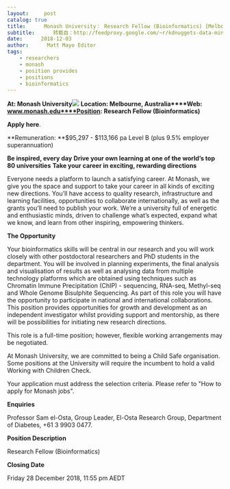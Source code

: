 ```yaml
---
layout:     post
catalog: true
title:      Monash University： Research Fellow (Bioinformatics) [Melbourne, Australia]
subtitle:      转载自：http://feedproxy.google.com/~r/kdnuggets-data-mining-analytics/~3/3zGELyOxlIQ/12-03-monash-university-research-fellow-bioinformatics.html
date:      2018-12-03
author:      Matt Mayo Editor
tags:
    - researchers
    - monash
    - position provides
    - positions
    - bioinformatics
---
```


**At: Monash University**![](http://feedproxy.google.com/jimg/monash.jpg)
**Location: Melbourne, Australia****Web: www.monash.edu****Position: Research Fellow (Bioinformatics)**

**Apply here**.

**Remuneration: **$95,297 - $113,166 pa Level B (plus 9.5% employer superannuation)

**Be inspired, every day**
**Drive your own learning at one of the world’s top 80 universities**
**Take your career in exciting, rewarding directions**

Everyone needs a platform to launch a satisfying career. At Monash, we give you the space and support to take your career in all kinds of exciting new directions. You’ll have access to quality research, infrastructure and learning facilities, opportunities to collaborate internationally, as well as the grants you’ll need to publish your work. We’re a university full of energetic and enthusiastic minds, driven to challenge what’s expected, expand what we know, and learn from other inspiring, empowering thinkers.

**The Opportunity**

Your bioinformatics skills will be central in our research and you will work closely with other postdoctoral researchers and PhD students in the department. You will be involved in planning experiments, the final analysis and visualisation of results as well as analysing data from multiple technology platforms which are obtained using techniques such as Chromatin Immune Precipitation (ChIP) - sequencing, RNA-seq, Methyl-seq and Whole Genome Bisulphite Sequencing. As part of this role you will have the opportunity to participate in national and international collaborations. This position provides opportunities for growth and development as an independent investigator whilst providing support and mentorship, as there will be possibilities for initiating new research directions.

This role is a full-time position; however, flexible working arrangements may be negotiated.

At Monash University, we are committed to being a Child Safe organisation. Some positions at the University will require the incumbent to hold a valid Working with Children Check.

Your application must address the selection criteria. Please refer to "How to apply for Monash jobs".

**Enquiries**

Professor Sam el-Osta, Group Leader, El-Osta Research Group, Department of Diabetes, +61 3 9903 0477. 

**Position Description**

Research Fellow (Bioinformatics)

**Closing Date**

Friday 28 December 2018, 11:55 pm AEDT
